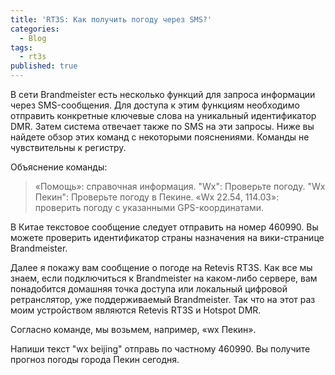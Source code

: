 ```yaml
---
title: 'RT3S: Как получить погоду через SMS?'
categories:
  - Blog
tags:
  - rt3s
published: true
---
```

В сети Brandmeister есть несколько функций для запроса информации через SMS-сообщения. Для доступа к этим функциям необходимо отправить конкретные ключевые слова на уникальный идентификатор DMR. Затем система отвечает также по SMS на эти запросы. Ниже вы найдете обзор этих команд с некоторыми пояснениями. Команды не чувствительны к регистру.

Объяснение команды:

> «Помощь»: справочная информация.
"Wx": Проверьте погоду.
"Wx Пекин": Проверьте погоду в Пекине.
«Wx 22.54, 114.03»: проверить погоду с указанными GPS-координатами.

В Китае текстовое сообщение следует отправить на номер 460990. Вы можете проверить идентификатор страны назначения на вики-странице Brandmeister.

Далее я покажу вам сообщение о погоде на Retevis RT3S. Как все мы знаем, если подключиться к Brandmeister на каком-либо сервере, вам понадобится домашняя точка доступа или локальный цифровой ретранслятор, уже поддерживаемый Brandmeister. Так что на этот раз моим устройством являются Retevis RT3S и Hotspot DMR.


Согласно команде, мы возьмем, например, «wx Пекин».

Напиши текст "wx beijing" отправь по частному 460990. Вы получите прогноз погоды города Пекин сегодня.
